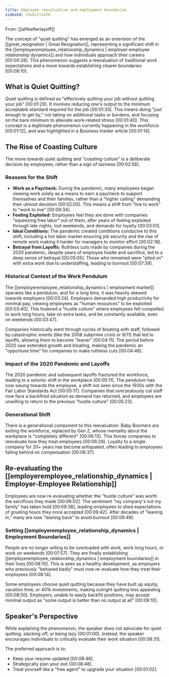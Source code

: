 ```yaml
---
title: Employee reevaluation and employment boundaries
videoId: CXuhilt2af8
---
```


From: [[alifeafterlayoff]] <br/> 

The concept of "quiet quitting" has emerged as an extension of the [[great_resignation | Great Resignation]], representing a significant shift in the [[employeremployee_relationship_dynamics | employer-employee relationship dynamics]] and how individuals approach their careers <a class="yt-timestamp" data-t="00:00:28">[00:00:28]</a>. This phenomenon suggests a reevaluation of traditional work expectations and a move towards establishing clearer boundaries <a class="yt-timestamp" data-t="00:08:10">[00:08:10]</a>.

## What is Quiet Quitting?

Quiet quitting is defined as "effectively quitting your job without quitting your job" <a class="yt-timestamp" data-t="00:01:29">[00:01:29]</a>. It involves reducing one's output to the minimum acceptable standard required for the job <a class="yt-timestamp" data-t="00:01:33">[00:01:33]</a>. This means doing "just enough to get by," not taking on additional tasks or burdens, and focusing on the bare minimum to alleviate work-related stress <a class="yt-timestamp" data-t="00:01:40">[00:01:40]</a>. This concept is a legitimate phenomenon currently happening in the workforce <a class="yt-timestamp" data-t="00:01:12">[00:01:12]</a>, and was highlighted in a Business Insider article <a class="yt-timestamp" data-t="00:01:14">[00:01:14]</a>.

## The Rise of Coasting Culture

The move towards quiet quitting and "coasting culture" is a deliberate decision by employees, rather than a sign of laziness <a class="yt-timestamp" data-t="00:02:58">[00:02:58]</a>.

### Reasons for the Shift
*   **Work as a Paycheck:** During the pandemic, many employees began viewing work solely as a means to earn a paycheck to support themselves and their families, rather than a "higher calling" demanding their utmost devotion <a class="yt-timestamp" data-t="00:02:05">[00:02:05]</a>. This means a shift from "live to work" to "work to live" <a class="yt-timestamp" data-t="00:09:34">[00:09:34]</a>.
*   **Feeling Exploited:** Employees feel they are done with companies "squeezing free labor" out of them, after years of feeling exploited through late nights, lost weekends, and demands for loyalty <a class="yt-timestamp" data-t="00:03:01">[00:03:01]</a>.
*   **Ideal Conditions:** The pandemic created conditions conducive to this shift, including a hot labor market ensuring job security and the rise of remote work making it harder for managers to monitor effort <a class="yt-timestamp" data-t="00:02:18">[00:02:18]</a>.
*   **Betrayal from Layoffs:** Ruthless cuts made by companies during the 2020 pandemic, despite years of employee hustle and sacrifice, led to a deep sense of betrayal <a class="yt-timestamp" data-t="00:05:05">[00:05:05]</a>. Those who remained were "piled on" with extra work due to understaffing, leading to burnout <a class="yt-timestamp" data-t="00:07:39">[00:07:39]</a>.

### Historical Context of the Work Pendulum
The [[employeremployee_relationship_dynamics | employment market]] operates like a pendulum, and for a long time, it was heavily skewed towards employers <a class="yt-timestamp" data-t="00:03:24">[00:03:24]</a>. Employers demanded high productivity for minimal pay, viewing employees as "human resources" to be exploited <a class="yt-timestamp" data-t="00:03:40">[00:03:40]</a>. This fostered a "hustle culture" where employees felt compelled to work long hours, take on extra tasks, and be constantly available, even on weekends <a class="yt-timestamp" data-t="00:03:47">[00:03:47]</a>.

Companies historically went through cycles of bloating with staff, followed by catastrophic events (like the 2008 subprime crisis or 9/11) that led to layoffs, allowing them to become "leaner" <a class="yt-timestamp" data-t="00:04:11">[00:04:11]</a>. The period before 2020 saw extended growth and bloating, making the pandemic an "opportune time" for companies to make ruthless cuts <a class="yt-timestamp" data-t="00:04:48">[00:04:48]</a>.

### Impact of the 2020 Pandemic and Layoffs
The 2020 pandemic and subsequent layoffs fractured the workforce, leading to a seismic shift in the workplace <a class="yt-timestamp" data-t="00:05:11">[00:05:11]</a>. The pendulum has now swung towards the employee, a shift not seen since the 1930s with the Fair Labor Standards Act <a class="yt-timestamp" data-t="00:05:17">[00:05:17]</a>. Companies that overzealously cut staff now face a backfired situation as demand has returned, and employees are unwilling to return to the previous "hustle culture" <a class="yt-timestamp" data-t="00:05:23">[00:05:23]</a>.

### Generational Shift
There is a generational component to this reevaluation: Baby Boomers are exiting the workforce, replaced by Gen Z, whose mentality about the workplace is "completely different" <a class="yt-timestamp" data-t="00:06:13">[00:06:13]</a>. This forces companies to reevaluate how they treat employees <a class="yt-timestamp" data-t="00:06:28">[00:06:28]</a>. Loyalty to a single company for 20+ years has become antiquated, often leading to employees falling behind on compensation <a class="yt-timestamp" data-t="00:06:37">[00:06:37]</a>.

## Re-evaluating the [[employeremployee_relationship_dynamics | Employer-Employee Relationship]]

Employees are now re-evaluating whether the "hustle culture" was worth the sacrifices they made <a class="yt-timestamp" data-t="00:06:02">[00:06:02]</a>. The sentiment "my company's not my family" has taken hold <a class="yt-timestamp" data-t="00:09:38">[00:09:38]</a>, leading employees to shed expectations of grueling hours they once accepted <a class="yt-timestamp" data-t="00:09:42">[00:09:42]</a>. After decades of "leaning in," many are now "leaning back" to avoid burnout <a class="yt-timestamp" data-t="00:09:49">[00:09:49]</a>.

### Setting [[employeremployee_relationship_dynamics | Employment Boundaries]]
People are no longer willing to be overloaded with work, work long hours, or work on weekends <a class="yt-timestamp" data-t="00:07:57">[00:07:57]</a>. They are finally establishing [[employeremployee_relationship_dynamics | employment boundaries]] in their lives <a class="yt-timestamp" data-t="00:08:10">[00:08:10]</a>. This is seen as a healthy development, as employers who previously "behaved badly" must now re-evaluate how they treat their employees <a class="yt-timestamp" data-t="00:08:14">[00:08:14]</a>.

Some employees choose quiet quitting because they have built up equity, vacation time, or 401k investments, making outright quitting less appealing <a class="yt-timestamp" data-t="00:08:50">[00:08:50]</a>. Employers, unable to easily backfill positions, may accept minimal output as "some output is better than no output at all" <a class="yt-timestamp" data-t="00:09:10">[00:09:10]</a>.

## Speaker's Perspective

While explaining the phenomenon, the speaker does not advocate for quiet quitting, slacking off, or being lazy <a class="yt-timestamp" data-t="00:01:00">[00:01:00]</a>. Instead, the speaker encourages individuals to critically evaluate their work situation <a class="yt-timestamp" data-t="00:08:31">[00:08:31]</a>.

The preferred approach is to:
*   Keep your resume updated <a class="yt-timestamp" data-t="00:08:46">[00:08:46]</a>.
*   Strategically plan your exit <a class="yt-timestamp" data-t="00:08:48">[00:08:48]</a>.
*   Treat yourself like a "free agent" to upgrade your situation <a class="yt-timestamp" data-t="00:01:02">[00:01:02]</a>.